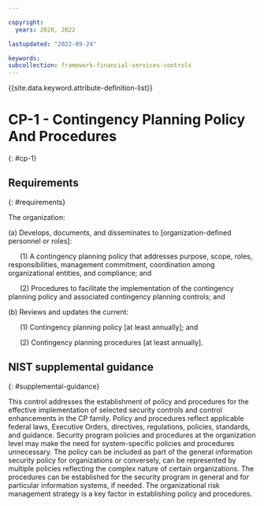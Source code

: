 ```yaml
---

copyright:
  years: 2020, 2022

lastupdated: "2022-09-24"

keywords: 
subcollection: framework-financial-services-controls
---
```


{{site.data.keyword.attribute-definition-list}}

# CP-1 - Contingency Planning Policy And Procedures
{: #cp-1}

## Requirements
{: #requirements}

The organization:

(a) Develops, documents, and disseminates to [organization-defined personnel or roles]:

&nbsp;&nbsp;&nbsp;&nbsp;&nbsp;&nbsp;(1) A contingency planning policy that addresses purpose, scope, roles, responsibilities, management commitment, coordination among organizational entities, and compliance; and

&nbsp;&nbsp;&nbsp;&nbsp;&nbsp;&nbsp;(2) Procedures to facilitate the implementation of the contingency planning policy and associated contingency planning controls; and

(b) Reviews and updates the current:

&nbsp;&nbsp;&nbsp;&nbsp;&nbsp;&nbsp;(1) Contingency planning policy [at least annually]; and

&nbsp;&nbsp;&nbsp;&nbsp;&nbsp;&nbsp;(2) Contingency planning procedures [at least annually].

## NIST supplemental guidance
{: #supplemental-guidance}

This control addresses the establishment of policy and procedures for the effective implementation of selected security controls and control enhancements in the CP family. Policy and procedures reflect applicable federal laws, Executive Orders, directives, regulations, policies, standards, and guidance. Security program policies and procedures at the organization level may make the need for system-specific policies and procedures unnecessary. The policy can be included as part of the general information security policy for organizations or conversely, can be represented by multiple policies reflecting the complex nature of certain organizations. The procedures can be established for the security program in general and for particular information systems, if needed. The organizational risk management strategy is a key factor in establishing policy and procedures.

